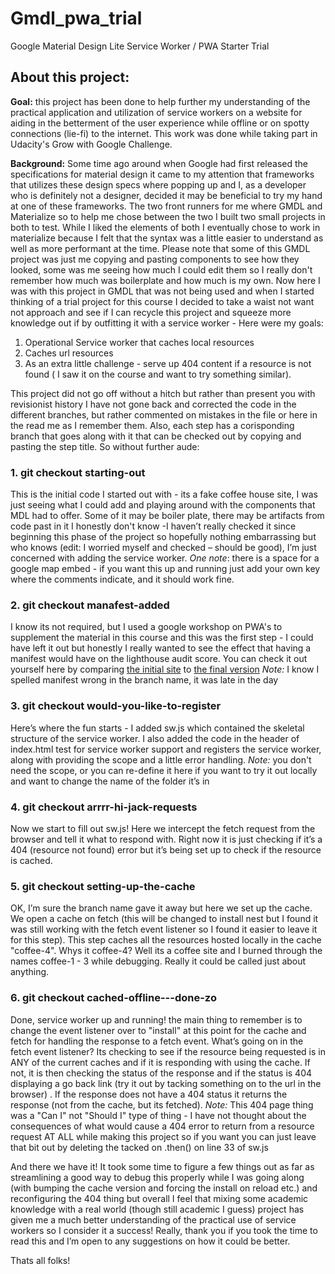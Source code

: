 

# Gmdl_pwa_trial
Google Material Design Lite Service Worker / PWA Starter Trial 


## About this project:
**Goal:** this project has been done to help further my understanding of the practical application and utilization of service workers on a website for aiding in the betterment of the user experience while offline or on spotty connections (lie-fi) to the internet. This work was done while taking part in Udacity's Grow with Google Challenge.

**Background:** Some time ago around when Google had first released the specifications for material design it came to my attention that frameworks that utilizes these design specs where popping up and I, as a developer who is definitely not a designer, decided it may be beneficial to try my hand at one of these frameworks. The two front runners for me where GMDL and Materialize so to help me chose between the two I built two small projects in both to test. While I liked the elements of both I eventually chose to work in materialize because I felt that the syntax was a little easier to understand as well as more performant at the time. Please note that some of this GMDL project was just me copying and pasting components to see how they looked, some was me seeing how much I could edit them so I really don't remember how much was boilerplate and how much is my own. Now here I was with this project in GMDL that was not being used and when I started thinking of a trial project for this course I decided to take a waist not want not approach and see if I can recycle this project and squeeze more knowledge out if by outfitting it with a service worker - Here were my goals:

1. Operational Service worker that caches local resources
2. Caches url resources
3. As an extra little challenge - serve up 404 content if a resource is not found ( I saw it on the course and want to try something similar). 

This project did not go off without a hitch but rather than present you with revisionist history I have not gone back and corrected the code in the different branches, but rather commented on mistakes in the file or here in the read me as I remember them. Also, each step has a corisponding branch that goes along with it that can be checked out by copying and pasting the step title. So without further aude:


### 1. git checkout starting-out

This is the initial code I started out with - its a fake coffee house site, I was just seeing what I could add and playing around with the components that MDL had to offer. Some of it may be boiler plate, there may be artifacts from code past in it I honestly don't know -I haven’t really checked it since beginning this phase of the project so hopefully nothing embarrassing but who knows (edit: I worried myself and checked – should be good), I’m just concerned with adding the service worker. _One note_: there is a space for a google map embed - if you want this up and running just add your own key where the comments indicate, and it should work fine.  

### 2. git checkout manafest-added

I know its not required, but I used a google workshop on PWA's to supplement the material in this course and this was the first step - I could have left it out but honestly I really wanted to see the effect that having a manifest would have on the lighthouse audit score. You can check it out yourself here by comparing [the initial site](https://fullmetalfenix.github.io/gmdl-initial/index.html) to [the final version](https://fullmetalfenix.github.io/gmdl-with-sw/index.html) _Note:_ I know I spelled manifest wrong in the branch name, it was late in the day

### 3. git checkout would-you-like-to-register

Here’s where the fun starts - I added sw.js which contained the skeletal structure of the service worker. I also added the code in the header of index.html test for service worker support and registers the service worker, along with providing the scope and a little error handling. *_Note:_* you don't need the scope, or you can re-define it here if you want to try it out locally and want to change the name of the folder it’s in

### 4. git checkout arrrr-hi-jack-requests

Now we start to fill out sw.js! Here we intercept the fetch request from the browser and tell it what to respond with. Right now it is just checking if it’s a 404 (resource not found) error but it’s being set up to check if the resource is cached.

### 5. git checkout setting-up-the-cache

OK, I’m sure the branch name gave it away but here we set up the cache. We open a cache on fetch (this will be changed to install nest but I found it was still working with the fetch event listener so I found it easier to leave it for this step). This step caches all the resources hosted locally in the cache "coffee-4". Whys it coffee-4? Well its a coffee site and I burned through the names coffee-1 - 3 while debugging. Really it could be called just about anything. 

### 6. git checkout cached-offline---done-zo

Done, service worker up and running! the main thing to remember is to change the event listener over to "install" at this point for the cache and fetch for handling the response to a fetch event. What’s going on in the fetch event listener? Its checking to see if the resource being requested is in ANY of the current caches and if it is responding with using the cache. If not, it is then checking the status of the response and if the status is 404 displaying a go back link (try it out by tacking something on to the url in the browser) . If the response does not have a 404 status it returns the response (not from the cache, but its fetched).  _Note:_ This 404 page thing was a "Can I" not "Should I" type of thing - I have not thought about the consequences of what would cause a 404 error to return from a resource request AT ALL while making this project so if you want you can just leave that bit out by deleting the tacked on .then() on line 33 of sw.js

And there we have it! It took some time to figure a few things out as far as streamlining a good way to debug this properly while I was going along (with bumping the cache version and forcing the install on reload etc.) and reconfiguring the 404 thing but overall I feel that mixing some academic knowledge with a real world (though still academic I guess) project has given me a much better understanding of the practical use of service workers so I consider it a success! Really, thank you if you took the time to read this and I’m open to any suggestions on how it could be better. 

Thats all folks!
